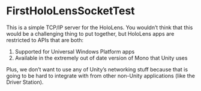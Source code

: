 # FirstHoloLensSocketTest
This is a simple TCP/IP server for the HoloLens.  You wouldn’t think that this would be a challenging thing to put together, but HoloLens apps are restricted to APIs that are both:

1.	Supported for Universal Windows Platform apps
2.	Available in the extremely out of date version of Mono that Unity uses

Plus, we don’t want to use any of Unity’s networking stuff because that is going to be hard to integrate with from other non-Unity applications (like the Driver Station).
